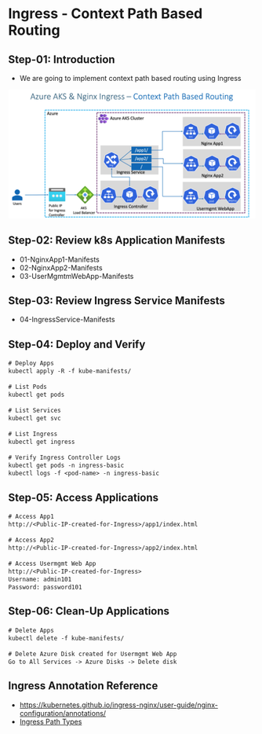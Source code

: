 # Ingress - Context Path Based Routing

## Step-01: Introduction
- We are going to implement context path based routing using Ingress

![My animated logo](images/1.png)

## Step-02: Review k8s Application Manifests
- 01-NginxApp1-Manifests
- 02-NginxApp2-Manifests
- 03-UserMgmtmWebApp-Manifests

## Step-03: Review Ingress Service Manifests
- 04-IngressService-Manifests

## Step-04: Deploy and Verify
```t
# Deploy Apps
kubectl apply -R -f kube-manifests/

# List Pods
kubectl get pods

# List Services
kubectl get svc

# List Ingress
kubectl get ingress

# Verify Ingress Controller Logs
kubectl get pods -n ingress-basic
kubectl logs -f <pod-name> -n ingress-basic
```

## Step-05: Access Applications
```t
# Access App1
http://<Public-IP-created-for-Ingress>/app1/index.html

# Access App2
http://<Public-IP-created-for-Ingress>/app2/index.html

# Access Usermgmt Web App
http://<Public-IP-created-for-Ingress>
Username: admin101
Password: password101
```

## Step-06: Clean-Up Applications
```t
# Delete Apps
kubectl delete -f kube-manifests/

# Delete Azure Disk created for Usermgmt Web App
Go to All Services -> Azure Disks -> Delete disk
```

## Ingress Annotation Reference
- https://kubernetes.github.io/ingress-nginx/user-guide/nginx-configuration/annotations/
- [Ingress Path Types](https://kubernetes.io/docs/concepts/services-networking/ingress/#path-types)

